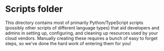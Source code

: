 # Scripts folder
This directory contains most of primarily Python/TypeScript scripts (possibly other scripts
of different language types) that aid developers and admins in setting up,
configuring, and cleaning up resources used by your cloud vendors. Manually
creating these requires a bunch of easy to forget steps, so we've done the hard
work of entering them for you!